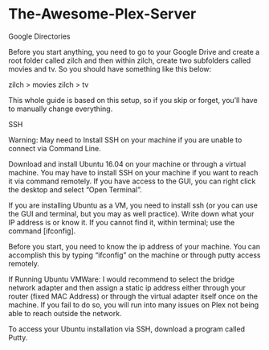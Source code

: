 # The-Awesome-Plex-Server

Google Directories

Before you start anything, you need to go to your Google Drive and create a root folder called zilch and then within zilch, create two subfolders called movies and tv.  So you should have something like this below:

zilch > movies
zilch > tv

This whole guide is based on this setup, so if you skip or forget, you’ll have to manually change everything.

SSH

Warning:  May need to Install SSH on your machine if you are unable to connect via Command Line.

Download and install Ubuntu 16.04 on your machine or through a virtual machine.  You may have to install SSH on your machine if you want to reach it via command remotely.  If you have access to the GUI, you can right click the desktop and select “Open Terminal”.

If you are installing Ubuntu as a VM, you need to install ssh (or you can use the GUI and terminal, but you may as well practice).  Write down what your IP address is or know it.  If you cannot find it, within terminal; use the command [ifconfig].

Before you start, you need to know the ip address of your machine.  You can accomplish this by typing “ifconfig” on the machine or through putty access remotely.

If Running Ubuntu VMWare:   I would recommend to select the bridge network adapter and then assign a static ip address either through your router (fixed MAC Address) or through the virtual adapter itself once on the machine.  If you fail to do so, you will run into many issues on Plex not being able to reach outside the network.

To access your Ubuntu installation via SSH, download a program called Putty.
